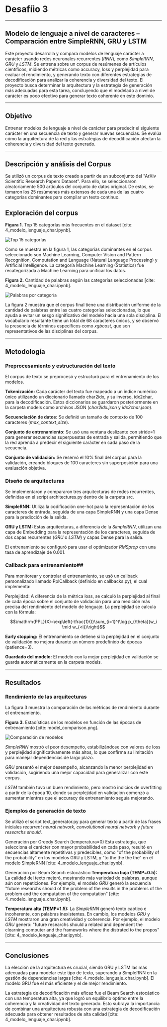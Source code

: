 # Desafíio 3
---
## Modelo de lenguaje a nivel de caracteres – Comparación entre SimpleRNN, GRU y LSTM
Este proyecto desarrolla y compara modelos de lenguaje carácter a carácter usando redes neuronales recurrentes (*RNN*), como *SimpleRNN*, *GRU* y *LSTM*. Se entrena sobre un corpus de resúmenes de artículos científicos, midiendo métricas como accuracy, loss y perplejidad para evaluar el rendimiento, y generando texto con diferentes estrategias de decodificación para analizar la coherencia y diversidad del texto. El proyecto busca determinar la arquitectura y la estrategia de generación más adecuadas para esta tarea, concluyendo que el modelado a nivel de carácter es poco efectivo para generar texto coherente en este dominio.

---
## Objetivo
Entrenar modelos de lenguaje a nivel de carácter para predecir el siguiente carácter en una secuencia de texto y generar nuevas secuencias. Se evalúa cómo la arquitectura de la red y las estrategias de decodificación afectan la coherencia y diversidad del texto generado.

---
## Descripción y análisis del Corpus
Se utilizó un corpus de texto creado a partir de un subconjunto del "ArXiv Scientific Research Papers Dataset". Para ello, se seleccionaron aleatoriamente 500 artículos del conjunto de datos original. De estos, se tomaron los 25 resúmenes más extensos de cada una de las cuatro categorías dominantes para compilar un texto continuo.

## Exploración del corpus
**Figura 1.** Top 15 categorías más frecuentes en el dataset [cite: 4_modelo_lenguaje_char.ipynb].

![Top 15 categorías](./figures/top15_categories_hist.png)

Como se muestra en la figura 1, las categorías dominantes en el corpus seleccionado son Machine Learning, Computer Vision and Pattern Recognition, Computation and Language (Natural Language Processing) y Artificial Intelligence. La categoría Machine Learning (Statistics) fue recategorizada a Machine Learning para unificar los datos.

**Figura 2.** Cantidad de palabras según las categorías seleccionadas [cite: 4_modelo_lenguaje_char.ipynb].

![Palabras por categoría](./figures/top_categories_words_sum.png)

La figura 2 muestra que el corpus final tiene una distribución uniforme de la cantidad de palabras entre las cuatro categorías seleccionadas, lo que ayuda a evitar un sesgo significativo del modelo hacia una sola disciplina. El vocabulario resultante tiene un total de 68 caracteres únicos, y se observó la presencia de términos específicos como *xgboost*, que son representativos de las disciplinas del corpus.

---
## Metodología
### Preprocesamiento y estructuración del texto
El corpus de texto se preprocesó y estructuró para el entrenamiento de los modelos.

**Tokenización:** Cada carácter del texto fue mapeado a un índice numérico único utilizando un diccionario llamado char2idx, y su inverso, idx2char, para la decodificación. Estos diccionarios se guardaron posteriormente en la carpeta models como archivos JSON (*char2idx.json* y *idx2char.json*).

**Secuenciación de datos:** Se definió un tamaño de contexto de 100 caracteres (*max_context_size*).

**Conjunto de entrenamiento:** Se usó una ventana deslizante con stride=1 para generar secuencias superpuestas de entrada y salida, permitiendo que la red aprenda a predecir el siguiente carácter en cada paso de la secuencia.

**Conjunto de validación:** Se reservó el 10% final del corpus para la validación, creando bloques de 100 caracteres sin superposición para una evaluación objetiva.

### Diseño de arquitecturas
Se implementaron y compararon tres arquitecturas de redes recurrentes, definidas en el script architectures.py dentro de la carpeta src.

**SimpleRNN:** Utiliza la codificación one-hot para la representación de los caracteres de entrada, seguida de una capa SimpleRNN y una capa Dense para la predicción de la salida.

**GRU y LSTM:** Estas arquitecturas, a diferencia de la *SimpleRNN*, utilizan una capa de Embedding para la representación de los caracteres, seguida de dos capas recurrentes (*GRU* o *LSTM*) y capas Dense para la salida.

El entrenamiento se configuró para usar el optimizador *RMSprop* con una tasa de aprendizaje de 0.001.

### Callback para entrenamiento##
Para monitorear y controlar el entrenamiento, se usó un callback personalizado llamado PplCallback (definido en callbacks.py), el cual implementa:

Perplejidad: A diferencia de la métrica loss, se calculó la perplejidad al final de cada época sobre el conjunto de validación para una medición más precisa del rendimiento del modelo de lenguaje. La perplejidad se calcula con la fórmula:

$$\mathrm{PPL}(X)=\exp\left(-\frac{1}{t}\sum_{i=1}^t\log p_{\theta}(w_i \mid w_{<i})\right)$$

**Early stopping:** El entrenamiento se detiene si la perplejidad en el conjunto de validación no mejora durante un número predefinido de épocas (patience=3).

**Guardado del modelo:** El modelo con la mejor perplejidad en validación se guarda automáticamente en la carpeta models.

---
## Resultados
### Rendimiento de las arquitecturas
La figura 3 muestra la comparación de las métricas de rendimiento durante el entrenamiento.

**Figura 3.** Estadísticas de los modelos en función de las épocas de entrenamiento [cite: model_comparison.png].

![Comparación de modelos](./figures/model_comparison.png)

*SimpleRNN* mostró el peor desempeño, estabilizándose con valores de loss y perplejidad significativamente más altos, lo que confirma su limitación para manejar dependencias de largo plazo.

*GRU* presentó el mejor desempeño, alcanzando la menor perplejidad en validación, sugiriendo una mejor capacidad para generalizar con este corpus.

*LSTM* también tuvo un buen rendimiento, pero mostró indicios de overfitting a partir de la época 10, donde su perplejidad en validación comenzó a aumentar mientras que el accuracy de entrenamiento seguía mejorando.


### Ejemplos de generación de texto
Se utilizó el script text_generator.py para generar texto a partir de las frases iniciales *recurrent neural network*, *convolutional neural network* y *future researchs should*.

Generación por Greedy Search (temperatura=0)
Esta estrategia, que selecciona el carácter con mayor probabilidad en cada paso, resultó en secuencias altamente repetitivas y predecibles, como "of the probability of the probability" en los modelos GRU y LSTM, y "to the the the the" en el modelo SimpleRNN [cite: 4_modelo_lenguaje_char.ipynb].

Generación por Beam Search estocástico
**Temperatura baja (TEMP=0.5):** La calidad del texto mejoró, mostrando más variedad de palabras, aunque aún con repeticiones. Por ejemplo, el modelo *GRU* generó la secuencia "future researchs should of the problem of the results in the problems of the problem and the computation of the computation" [cite: 4_modelo_lenguaje_char.ipynb].

**Temperatura alta (TEMP=1.5):** La *SimpleRNN* generó texto caótico e incoherente, con palabras inexistentes. En cambio, los modelos *GRU* y *LSTM* mostraron una gran creatividad y coherencia. Por ejemplo, el modelo *GRU* generó: "future researchs should a related and dependent the clearning computer and the frameworks where the distrated to the propos" [cite: 4_modelo_lenguaje_char.ipynb].

---
## Conclusiones
La elección de la arquitectura es crucial, siendo GRU y LSTM las más adecuadas para modelar este tipo de texto, superando a SimpleRNN en la gestión de dependencias largas [cite: 4_modelo_lenguaje_char.ipynb]. El modelo GRU fue el más eficiente y el de mejor rendimiento.

La estrategia de decodificación más eficaz fue el Beam Search estocástico con una temperatura alta, ya que logró un equilibrio óptimo entre la coherencia y la creatividad del texto generado. Esto subraya la importancia de combinar una arquitectura robusta con una estrategia de decodificación adecuada para obtener resultados de alta calidad [cite: 4_modelo_lenguaje_char.ipynb].
